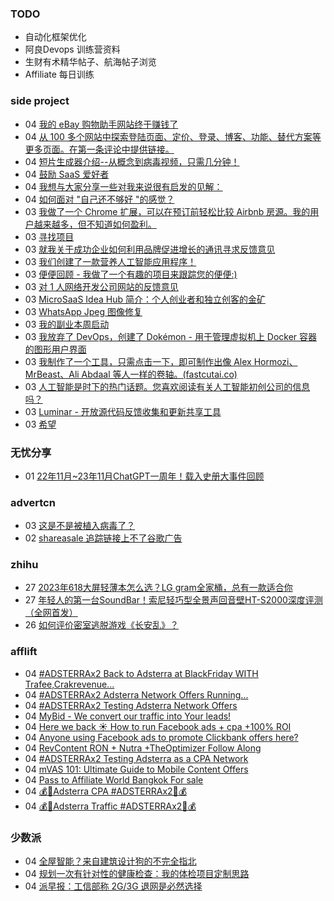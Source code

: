 ### TODO
-  自动化框架优化
-  阿良Devops 训练营资料
-  生财有术精华帖子、航海帖子浏览
-  Affiliate 每日训练

### side project
<!-- sideproject:START -->
-  04 [我的 eBay 购物助手网站终于赚钱了](https://www.howmuchperunit.com/)
-  04 [从 100 多个网站中探索登陆页面、定价、登录、博客、功能、替代方案等更多页面。在第一条评论中提供链接。](https://old.reddit.com/r/SideProject/comments/18aeown/explore_landing_pages_pricing_login_blog_features/)
-  04 [短片生成器介绍--从概念到病毒视频，只需几分钟！](https://www.reddit.com/r/SideProject/comments/18abdwg/introducing_shorts_generator_from_concept_to/)
-  04 [鼓励 SaaS 爱好者](https://www.reddit.com/r/SideProject/comments/18aarrz/encouragement_for_saas_enthusiasts/)
-  04 [我想与大家分享一些对我来说很有启发的见解：](https://www.reddit.com/r/SideProject/comments/18a51g6/wanted_to_share_some_insights_that_have_really/)
-  04 [如何面对 &quot;自己还不够好 &quot;的感觉？](https://www.reddit.com/r/SideProject/comments/18a659q/how_to_deal_with_the_feeling_that_you_are_not/)
-  03 [我做了一个 Chrome 扩展，可以在预订前轻松比较 Airbnb 房源。我的用户越来越多，但不知道如何盈利。](https://www.reddit.com/r/SideProject/comments/18a3pau/i_made_a_chrome_extension_to_easily_compare/)
-  03 [寻找项目](https://www.reddit.com/r/SideProject/comments/18a2pmo/looking_for_a_project/)
-  03 [就我关于成功企业如何利用品牌促进增长的通讯寻求反馈意见](https://www.reddit.com/r/SideProject/comments/18a2e5w/looking_for_feedback_on_my_newsletter_on_how/)
-  03 [我们创建了一款营养人工智能应用程序！](https://www.reddit.com/r/SideProject/comments/189u5ka/we_created_a_nutrition_ai_app/)
-  03 [便便回顾 - 我做了一个有趣的项目来跟踪您的便便:&rpar;](https://www.reddit.com/r/SideProject/comments/18a1ber/the_poo_review_i_made_a_fun_project_to_track_your/)
-  03 [对 1 人网络开发公司网站的反馈意见](https://www.reddit.com/r/SideProject/comments/189yuyc/feedback_on_1man_web_dev_agency_website/)
-  03 [MicroSaaS Idea Hub 简介：个人创业者和独立创客的金矿](https://www.reddit.com/r/SideProject/comments/18a01w3/introducing_microsaas_idea_hub_a_goldmine_for/)
-  03 [WhatsApp Jpeg 图像修复](https://www.reddit.com/r/SideProject/comments/189z7e4/whatsapp_jpeg_image_repair/)
-  03 [我的副业本周启动](https://www.reddit.com/r/SideProject/comments/189xmo6/my_side_project_launched_this_week/)
-  03 [我放弃了 DevOps，创建了 Dokémon - 用于管理虚拟机上 Docker 容器的图形用户界面](https://www.reddit.com/r/SideProject/comments/189xcv3/i_quit_devops_and_made_dok%C3%A9mon_a_gui_for_managing/)
-  03 [我制作了一个工具，只需点击一下，即可制作出像 Alex Hormozi、MrBeast、Ali Abdaal 等人一样的卷轴。&lpar;fastcutai.co&rpar;](https://www.reddit.com/r/SideProject/comments/189rbj4/i_made_a_tool_to_create_reels_like_alex_hormozi/)
-  03 [人工智能是时下的热门话题。您喜欢阅读有关人工智能初创公司的信息吗？](https://www.reddit.com/r/SideProject/comments/189vmgx/ai_is_a_hot_topic_nowadays_do_you_like_reading/)
-  03 [Luminar - 开放源代码反馈收集和更新共享工具](https://www.reddit.com/r/SideProject/comments/189vhy4/luminar_open_source_feedback_collection_and/)
-  03 [希望](https://www.reddit.com/r/SideProject/comments/189rpti/hope/)<!-- sideproject:END -->


### 无忧分享
<!-- ruyo:START -->
-  01 [22年11月~23年11月ChatGPT一周年！载入史册大事件回顾](https://51.ruyo.net/18557.html)<!-- ruyo:END -->

### advertcn
<!-- advertcn:START -->
-  03 [这是不是被植入病毒了？](https://www.advertcn.com/forum.php?mod=viewthread&tid=113169)
-  02 [shareasale 追踪链接上不了谷歌广告](https://www.advertcn.com/forum.php?mod=viewthread&tid=113167)<!-- advertcn:END -->

### zhihu
<!-- zhihu:START -->
-  27 [2023年618大屏轻薄本怎么选？LG gram全家桶，总有一款适合你](http://zhuanlan.zhihu.com/p/632641888?utm_campaign=rss&utm_medium=rss&utm_source=rss&utm_content=title)
-  27 [年轻人的第一台SoundBar！索尼轻巧型全景声回音壁HT-S2000深度评测（全网首发）](http://zhuanlan.zhihu.com/p/630990296?utm_campaign=rss&utm_medium=rss&utm_source=rss&utm_content=title)
-  26 [如何评价密室逃脱游戏《长安乱》？](http://www.zhihu.com/question/563950552/answer/3045961312?utm_campaign=rss&utm_medium=rss&utm_source=rss&utm_content=title)<!-- zhihu:END -->

### afflift
<!-- afflift:START -->
-  04 [#ADSTERRAx2 Back to Adsterra at BlackFriday WITH Trafee,Crakrevenue...](https://afflift.com/f/threads/adsterrax2-back-to-adsterra-at-blackfriday-with-trafee-crakrevenue.12115/)
-  04 [#ADSTERRAx2 Adsterra Network Offers Running...](https://afflift.com/f/threads/adsterrax2-adsterra-network-offers-running.12160/)
-  04 [#ADSTERRAx2 Testing Adsterra Network Offers](https://afflift.com/f/threads/adsterrax2-testing-adsterra-network-offers.12179/)
-  04 [MyBid - We convert our traffic into Your leads!](https://afflift.com/f/threads/mybid-we-convert-our-traffic-into-your-leads.9262/)
-  04 [Here we back ☀️ How to run Facebook ads + cpa +100% ROI](https://afflift.com/f/threads/here-we-back-%E2%98%80%EF%B8%8F-how-to-run-facebook-ads-cpa-100-roi.12146/)
-  04 [Anyone using Facebook ads to promote Clickbank offers here?](https://afflift.com/f/threads/anyone-using-facebook-ads-to-promote-clickbank-offers-here.12072/)
-  04 [RevContent RON + Nutra +TheOptimizer Follow Along](https://afflift.com/f/threads/revcontent-ron-nutra-theoptimizer-follow-along.7210/)
-  04 [#ADSTERRAx2 Testing Adsterra as a CPA Network](https://afflift.com/f/threads/adsterrax2-testing-adsterra-as-a-cpa-network.11954/)
-  04 [mVAS 101: Ultimate Guide to Mobile Content Offers](https://afflift.com/f/threads/mvas-101-ultimate-guide-to-mobile-content-offers.11905/)
-  04 [Pass to Affiliate World Bangkok For sale](https://afflift.com/f/threads/pass-to-affiliate-world-bangkok-for-sale.12172/)
-  04 [💰🎁Adsterra CPA #ADSTERRAx2🎁💰](https://afflift.com/f/threads/%F0%9F%92%B0%F0%9F%8E%81adsterra-cpa-adsterrax2%F0%9F%8E%81%F0%9F%92%B0.12163/)
-  04 [💰🎁Adsterra Traffic #ADSTERRAx2🎁💰](https://afflift.com/f/threads/%F0%9F%92%B0%F0%9F%8E%81adsterra-traffic-adsterrax2%F0%9F%8E%81%F0%9F%92%B0.12162/)<!-- afflift:END -->

### 少数派
<!-- sspai:START -->
-  04 [全屋智能？来自建筑设计狗的不完全指北](https://sspai.com/post/84820)
-  04 [规划一次有针对性的健康检查：我的体检项目定制思路](https://sspai.com/post/84739)
-  04 [派早报：工信部称 2G/3G 退网是必然选择](https://sspai.com/post/84815)<!-- sspai:END -->
